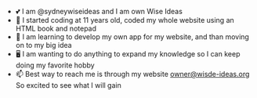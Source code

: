 - :two_hearts: I am @sydneywiseideas and I am own Wise Ideas
- :footprints: I started coding at 11 years old, coded my whole website using an HTML book and notepad
- :crescent_moon: I am learning to develop my own app for my website, and than moving on to my big idea
- :desktop_computer: I am wanting to do anything to expand my knowledge so I can keep doing my favorite hobby
- :mailbox: Best way to reach me is through my website owner@wisde-ideas.org So excited to see what I will gain

<!---
sydneywiseideas/sydneywiseideas is a ✨ special ✨ repository because its `README.md` (this file) appears on your GitHub profile.
You can click the Preview link to take a look at your changes.
--->
